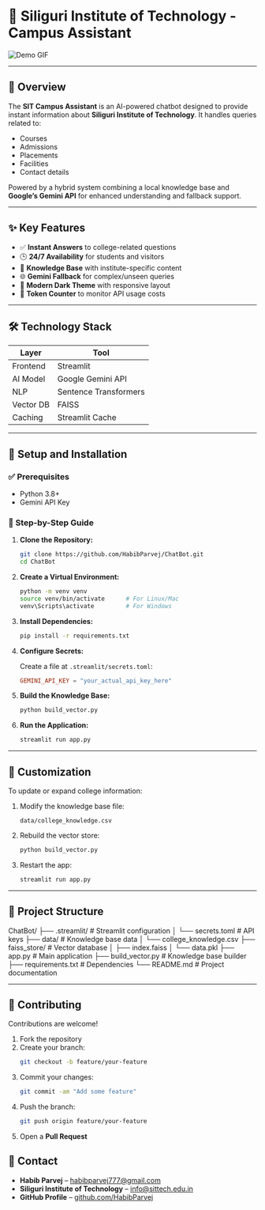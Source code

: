 # 🤖 Siliguri Institute of Technology - Campus Assistant

![Demo GIF](https://demo.gif) <!-- Replace with actual link -->

---

## 📘 Overview

The **SIT Campus Assistant** is an AI-powered chatbot designed to provide instant information about **Siliguri Institute of Technology**. It handles queries related to:

- Courses  
- Admissions  
- Placements  
- Facilities  
- Contact details  

Powered by a hybrid system combining a local knowledge base and **Google’s Gemini API** for enhanced understanding and fallback support.

---

## ✨ Key Features

- ✅ **Instant Answers** to college-related questions  
- 🕒 **24/7 Availability** for students and visitors  
- 🧠 **Knowledge Base** with institute-specific content  
- 🌐 **Gemini Fallback** for complex/unseen queries  
- 🌙 **Modern Dark Theme** with responsive layout  
- 💬 **Token Counter** to monitor API usage costs  

---

## 🛠️ Technology Stack

| Layer       | Tool                     |
|-------------|--------------------------|
| Frontend    | Streamlit                |
| AI Model    | Google Gemini API        |
| NLP         | Sentence Transformers    |
| Vector DB   | FAISS                    |
| Caching     | Streamlit Cache          |

---

## 🚀 Setup and Installation

### ✅ Prerequisites

- Python 3.8+
- Gemini API Key

### 🔧 Step-by-Step Guide

1. **Clone the Repository:**
    ```bash
    git clone https://github.com/HabibParvej/ChatBot.git
    cd ChatBot
    ```

2. **Create a Virtual Environment:**
    ```bash
    python -m venv venv
    source venv/bin/activate      # For Linux/Mac
    venv\Scripts\activate         # For Windows
    ```

3. **Install Dependencies:**
    ```bash
    pip install -r requirements.txt
    ```

4. **Configure Secrets:**

    Create a file at `.streamlit/secrets.toml`:
    ```toml
    GEMINI_API_KEY = "your_actual_api_key_here"
    ```

5. **Build the Knowledge Base:**
    ```bash
    python build_vector.py
    ```

6. **Run the Application:**
    ```bash
    streamlit run app.py
    ```

---

## 🎨 Customization

To update or expand college information:

1. Modify the knowledge base file:
    ```
    data/college_knowledge.csv
    ```

2. Rebuild the vector store:
    ```bash
    python build_vector.py
    ```

3. Restart the app:
    ```bash
    streamlit run app.py
    ```

---

## 📁 Project Structure

ChatBot/
├── .streamlit/ # Streamlit configuration
│ └── secrets.toml # API keys
├── data/ # Knowledge base data
│ └── college_knowledge.csv
├── faiss_store/ # Vector database
│ ├── index.faiss
│ └── data.pkl
├── app.py # Main application
├── build_vector.py # Knowledge base builder
├── requirements.txt # Dependencies
└── README.md # Project documentation

---

## 🤝 Contributing

Contributions are welcome!

1. Fork the repository  
2. Create your branch:  
    ```bash
    git checkout -b feature/your-feature
    ```
3. Commit your changes:  
    ```bash
    git commit -am "Add some feature"
    ```
4. Push the branch:  
    ```bash
    git push origin feature/your-feature
    ```
5. Open a **Pull Request**

## 📧 Contact

- **Habib Parvej** – [habibparvej777@gmail.com](mailto:habibparvej777@gmail.com)  
- **Siliguri Institute of Technology** – [info@sittech.edu.in](mailto:info@sittech.edu.in)  
- **GitHub Profile** – [github.com/HabibParvej](https://github.com/HabibParvej)

